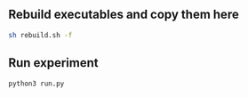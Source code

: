 ## Rebuild executables and copy them here

```bash
sh rebuild.sh -f
```

## Run experiment

```bash
python3 run.py
```
